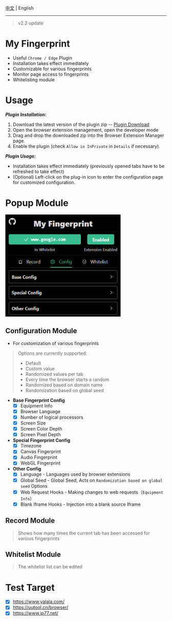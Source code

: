 
[中文](./README.md) | English

---

> v2.2 update

# My Fingerprint

- Useful `Chrome / Edge` Plugin
- Installation takes effect immediately
- Customizable for various fingerprints
- Monitor page access to fingerprints
- Whitelisting module

# Usage

***Plugin Installation:***
1. Download the latest version of the plugin zip -- [Plugin Download](https://github.com/omegaee/my-fingerprint/releases)
2. Open the browser extension management, open the developer mode
3. Drag and drop the downloaded zip into the Browser Extension Manager page.
4. Enable the plugin (check `Allow in InPrivate` in `Details` if necessary).

***Plugin Usage:***
- Installation takes effect immediately (previously opened tabs have to be refreshed to take effect)
- (Optional) Left-click on the plug-in icon to enter the configuration page for customized configuration.


# Popup Module

<img src='./images/en/ui.png' width='360px' />

## Configuration Module
- For customization of various fingerprints

> Options are currently supported:
> - Default
> - Custom value
> - Randomized values per tab
> - Every time the browser starts a random
> - Randomized based on domain name
> - Randomization based on global seed

- **Base Fingerprint Config**
  - [x] Equipment Info
  - [x] Browser Language
  - [x] Number of logical processors
  - [x] Screen Size
  - [x] Screen Color Depth
  - [x] Screen Pixel Depth
- **Special Fingerprint Config**
  - [x] Timezone
  - [x] Canvas Fingerprint
  - [x] Audio Fingerprint
  - [x] WebGL Fingerprint
- **Other Config**
  - [x] Language - Languages used by browser extensions
  - [x] Global Seed - Global Seed, Acts on `Randomization based on global seed` Options
  - [x] Web Request Hooks - Making changes to web requests（`Equipment Info`）
  - [x] Blank Iframe Hooks - Injection into a blank source Iframe

## Record Module
> Shows how many times the current tab has been accessed for various fingerprints

## Whitelist Module
> The whitelist list can be edited


# Test Target
- [x] https://www.yalala.com/
- [x] https://uutool.cn/browser/
- [x] https://www.ip77.net/

